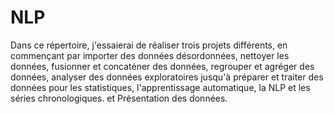 # NLP
Dans ce répertoire, j'essaierai de réaliser trois projets différents, en commençant par importer des données désordonnées, nettoyer les données, fusionner et concaténer des données, regrouper et agréger des données, analyser des données exploratoires jusqu'à préparer et traiter des données pour les statistiques, l'apprentissage automatique, la NLP et les séries chronologiques. et Présentation des données. 
